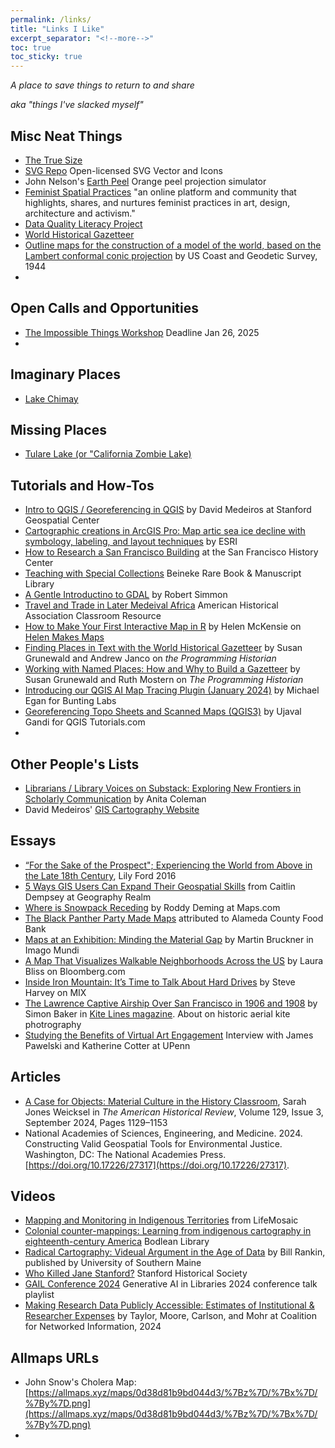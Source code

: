 ```yaml
---
permalink: /links/
title: "Links I Like"
excerpt_separator: "<!--more-->"
toc: true
toc_sticky: true
---
```


*A place to save things to return to and share* 

*aka "things I've slacked myself"*

## Misc Neat Things
- [The True Size](https://www.thetruesize.com/)
- [SVG Repo](https://www.svgrepo.com/) Open-licensed SVG Vector and Icons
- John Nelson's [Earth Peel](https://www.esri.com/arcgis-blog/products/arcgis-pro/education/earth-peel/) Orange peel projection simulator
- [Feminist Spatial Practices](https://feministspatialpractices.com/) "an online platform and community that highlights, shares, and nurtures feminist practices in art, design, architecture and activism."
- [Data Quality Literacy Project](https://www.dataqualityliteracy.org/about-this-project)
- [World Historical Gazetteer](https://whgazetteer.org/)
- [Outline maps for the construction of a model of the world, based on the Lambert conformal conic projection](https://searchworks.stanford.edu/view/2296438) by US Coast and Geodetic Survey, 1944
- 

## Open Calls and Opportunities
- [The Impossible Things Workshop](https://twilighted.eu/opportunities/events/impossible-things-workshop/) Deadline Jan 26, 2025
- 

## Imaginary Places
- [Lake Chimay](https://en.wikipedia.org/wiki/Lake_Chimay)

## Missing Places
- [Tulare Lake (or "California Zombie Lake)](https://ca.water.usgs.gov/projects/central-valley/tulare-basin.html)

## Tutorials and How-Tos
- [Intro to QGIS / Georeferencing in QGIS](https://sites.google.com/stanford.edu/gis-online-workshops/intro-to-qgis?authuser=1) by David Medeiros at Stanford Geospatial Center
- [Cartographic creations in ArcGIS Pro: Map artic sea ice decline with symbology, labeling, and layout techniques](https://learn.arcgis.com/en/paths/cartographic-creations-in-arcgis-pro/) by ESRI
- [How to Research a San Francisco Building](https://sfpl.org/locations/main-library/sf-history-center/how-research-san-francisco-building) at the San Francisco History Center
- [Teaching with Special Collections](https://beinecke.library.yale.edu/research-teaching/teaching-special-collections) Beineke Rare Book & Manuscript Library
- [A Gentle Introductino to GDAL](https://medium.com/planet-stories/a-gentle-introduction-to-gdal-part-1-a3253eb96082) by Robert Simmon
- [Travel and Trade in Later Medeival Africa](https://www.historians.org/resource/travel-and-trade-in-later-medieval-africa/) American Historical Association Classroom Resource
- [How to Make Your First Interactive Map in R](https://www.helenmakesmaps.com/post/how-to-make-your-first-interactive-map-in-r-gis) by Helen McKensie on [Helen Makes Maps](https://www.helenmakesmaps.com/)
- [Finding Places in Text with the World Historical Gazetteer](https://programminghistorian.org/en/lessons/finding-places-world-historical-gazetteer) by Susan Grunewald and Andrew Janco on *the Programming Historian*
- [Working with Named Places: How and Why to Build a Gazetteer](https://programminghistorian.org/en/lessons/space-place-gazetteers) by Susan Grunewald and Ruth Mostern on *The Programming Historian*
- [Introducing our QGIS AI Map Tracing Plugin (January 2024)](https://buntinglabs.com/blog/introducing-ai-qgis-plugin-for-vectorization?trk=public_post_comment-text) by Michael Egan for Bunting Labs
- [Georeferencing Topo Sheets and Scanned Maps (QGIS3)](https://www.qgistutorials.com/en/docs/3/georeferencing_basics.html) by Ujaval Gandi for QGIS Tutorials.com
- 

## Other People's Lists
- [Librarians / Library Voices on Substack: Exploring New Frontiers in Scholarly Communication](https://infophilia.substack.com/p/librarians-library-voices-on-substack) by Anita Coleman
- David Medeiros' [GIS Cartography Website](https://sites.google.com/stanford.edu/gis-cartography/link-list)

## Essays 
- [“For the Sake of the Prospect"; Experiencing the World from Above in the Late 18th Century](https://publicdomainreview.org/essay/for-the-sake-of-the-prospect-experiencing-the-world-from-above-in-the-la), Lily Ford 2016
- [5 Ways GIS Users Can Expand Their Geospatial Skills](https://www.geographyrealm.com/5-ways-skills-gis-users/?utm_medium=email&utm_campaign=GeoNL-2025-Jan-8&utm_source=YMLP) from Caitlin Dempsey at Geography Realm
- [Where is Snowpack Receding](https://www.maps.com/global-average-monthly-snowpack-map-shows-decline-since-2000/) by Roddy Deming at Maps.com
- [The Black Panther Party Made Maps](https://storymaps.arcgis.com/stories/6ad5e71cf60b43fb9ca19a28f2af5232) attributed to Alameda County Food Bank
- [Maps at an Exhibition: Minding the Material Gap](https://www.tandfonline.com/doi/full/10.1080/03085694.2024.2335741?src=recsys) by Martin Bruckner in Imago Mundi
- [A Map That Visualizes Walkable Neighborhoods Across the US](https://www.bloomberg.com/news/newsletters/2024-09-11/how-walkable-is-your-neighborhood-a-new-map-tool-offers-an-answer) by Laura Bliss on Bloomberg.com
- [Inside Iron Mountain: It’s Time to Talk About Hard Drives](https://www.mixonline.com/business/inside-iron-mountain-its-time-to-talk-about-hard-drives) by Steve Harvey on MIX
- [The Lawrence Captive Airship Over San Francisco in 1906 and 1908](https://web.archive.org/web/20060928053322/http://robroy.dyndns.info/lawrence/kitelines97.html) by Simon Baker in [Kite Lines magazine](https://web.archive.org/web/20060902163036/http://www.kitelife.com/kitelines/). About on historic aerial kite photrography
- [Studying the Benefits of Virtual Art Engagement](https://penntoday.upenn.edu/news/positive-psychology-humanities-human-flourishing-virtual-art-engagement) Interview with James Pawelski and Katherine Cotter at UPenn
  
## Articles
- [A Case for Objects: Material Culture in the History Classroom](https://doi.org/10.1093/ahr/rhae356), Sarah Jones Weicksel in *The American Historical Review*, Volume 129, Issue 3, September 2024, Pages 1129–1153
- National Academies of Sciences, Engineering, and Medicine. 2024. Constructing Valid Geospatial Tools for Environmental Justice. Washington, DC: The National Academies Press. [https://doi.org/10.17226/27317](https://doi.org/10.17226/27317).

  
## Videos
- [Mapping and Monitoring in Indigenous Territories](https://youtu.be/p-bVeQUdkjc?si=4mEIULoBEpqAkz-M) from LifeMosaic
- [Colonial counter-mappings: Learning from indigenous cartography in eighteenth-century America](https://www.youtube.com/watch?v=FsRJ6LcAcZ0) Bodlean Library
- [Radical Cartography: Videual Argument in the Age of Data](https://www.youtube.com/watch?v=Sv3CdERETMk) by Bill Rankin, published by University of Southern Maine
- [Who Killed Jane Stanford?](https://www.youtube.com/watch?v=BsZAXhc5jA0&t=9s) Stanford Historical Society
- [GAIL Conference 2024](https://www.youtube.com/playlist?list=PLOWNtfTOec9Io34ZHPctluvdk8fjgjBR-) Generative AI in Libraries 2024 conference talk playlist
- [Making Research Data Publicly Accessible: Estimates of Institutional & Researcher Expenses](https://www.cni.org/topics/digital-curation/making-research-data-publicly-accessible-estimates-of-institutional-researcher-expenses) by Taylor, Moore, Carlson, and Mohr at Coalition for Networked Information, 2024

## Allmaps URLs
- John Snow's Cholera Map: [https://allmaps.xyz/maps/0d38d81b9bd044d3/%7Bz%7D/%7Bx%7D/%7By%7D.png](https://allmaps.xyz/maps/0d38d81b9bd044d3/%7Bz%7D/%7Bx%7D/%7By%7D.png)
-  
